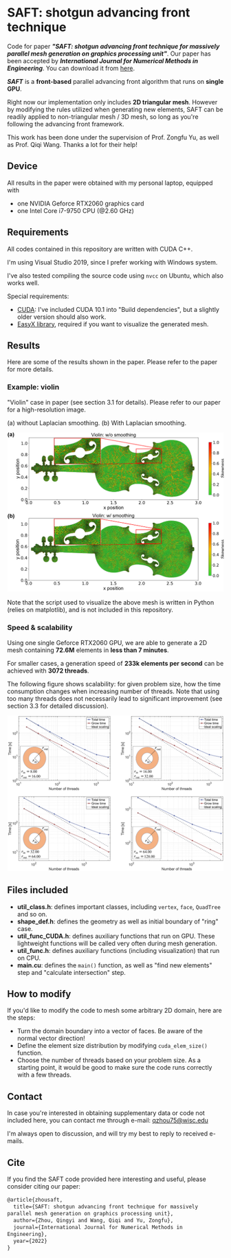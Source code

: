 # SAFT: shotgun advancing front technique
Code for paper ***"SAFT: shotgun advancing front technique for massively parallel mesh generation on graphics processing unit"***. Our paper has been accepted by ***International Journal for Numerical Methods in Engineering***. You can download it from [here](https://doi.org/10.1002/nme.7038).
  
***SAFT*** is a **front-based** parallel advancing front algorithm that runs on **single GPU**. 

Right now our implementation only includes **2D triangular mesh**. However by modifying the rules utilized when generating new elements, SAFT can be readily applied to non-triangular mesh / 3D mesh, so long as you're following the advancing front framework. 

This work has been done under the supervision of Prof. Zongfu Yu, as well as Prof. Qiqi Wang. Thanks a lot for their help! 

## Device
All results in the paper were obtained with my personal laptop, equipped with
- one NVIDIA Geforce RTX2060 graphics card
- one Intel Core i7-9750 CPU (@2.60 GHz)

## Requirements
All codes contained in this repository are written with CUDA C++.  

I'm using Visual Studio 2019, since I prefer working with Windows system.  

I've also tested compiling the source code using `nvcc` on Ubuntu, which also works well. 

Special requirements: 
- [CUDA](https://developer.nvidia.com/cuda-downloads): I've included CUDA 10.1 into "Build dependencies", but a slightly older version should also work. 
- [EasyX library](https://easyx.cn/), required if you want to visualize the generated mesh. 

## Results
Here are some of the results shown in the paper. Please refer to the paper for more details. 
### Example: violin
"Violin" case in paper (see section 3.1 for details). Please refer to our paper for a high-resolution image.   

(a) without Laplacian smoothing. (b) With Laplacian smoothing. 

![Violin](figures/violin.PNG?raw=true)

Note that the script used to visualize the above mesh is written in Python (relies on matplotlib), and is not included in this repository. 

### Speed & scalability
Using one single Geforce RTX2060 GPU, we are able to generate a 2D mesh containing **72.6M** elements in **less than 7 minutes**.  

For smaller cases, a generation speed of **233k elements per second** can be achieved with **3072 threads**.  

The following figure shows scalability: for given problem size, how the time consumption changes when increasing number of threads. Note that using too many threads does not necessarily lead to significant improvement (see section 3.3 for detailed discussion). 

![Scalability](figures/scale.PNG?raw=true)

## Files included
- **util_class.h**: defines important classes, including `vertex`, `face`, `QuadTree` and so on. 
- **shape_def.h**: defines the geometry as well as initial boundary of "ring" case. 
- **util_func_CUDA.h**: defines auxiliary functions that run on GPU. These lightweight functions will be called very often during mesh generation. 
- **util_func.h**: defines auxiliary functions (including visualization) that run on CPU. 
- **main.cu**: defines the `main()` function, as well as "find new elements" step and "calculate intersection" step. 

## How to modify
If you'd like to modify the code to mesh some arbitrary 2D domain, here are the steps:
- Turn the domain boundary into a vector of faces. Be aware of the normal vector direction! 
- Define the element size distribution by modifying `cuda_elem_size()` function.
- Choose the number of threads based on your problem size. As a starting point, it would be good to make sure the code runs correctly with a few threads. 

## Contact
In case you're interested in obtaining supplementary data or code not included here, you can contact me through e-mail: <qzhou75@wisc.edu>  

I'm always open to discussion, and will try my best to reply to received e-mails. 

## Cite
If you find the SAFT code provided here interesting and useful, please consider citing our paper:

    @article{zhousaft,
      title={SAFT: shotgun advancing front technique for massively parallel mesh generation on graphics processing unit},
      author={Zhou, Qingyi and Wang, Qiqi and Yu, Zongfu},
      journal={International Journal for Numerical Methods in Engineering},
      year={2022}
    }
  
